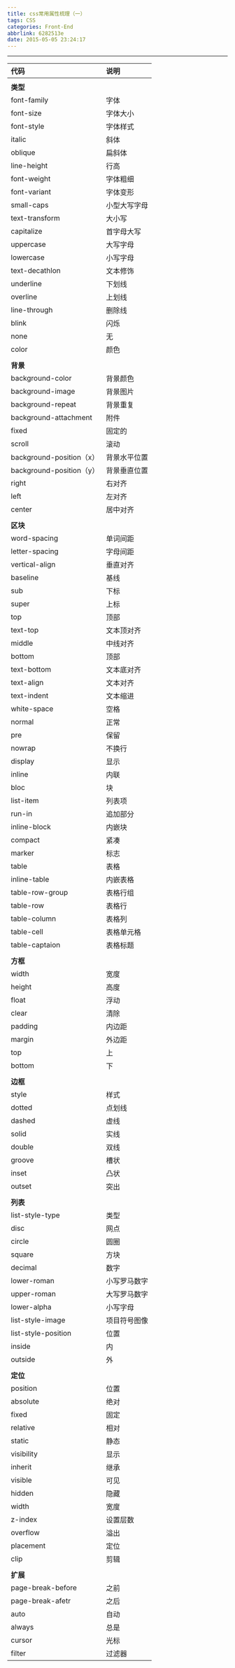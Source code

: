 ```yaml
---
title: css常用属性梳理（一）
tags: CSS
categories: Front-End
abbrlink: 6282513e
date: 2015-05-05 23:24:17
---
```



---
<!--more-->

|代码|说明|
|:---|:---|
|||
|**类型**||
|font-family|字体|
|font-size|字体大小|
|font-style|字体样式|
|italic|斜体|
|oblique|扁斜体|
|line-height|行高|
|font-weight|字体粗细|
|font-variant|字体变形|
|small-caps|小型大写字母|
|text-transform|大小写|
|capitalize|首字母大写|
|uppercase|大写字母|
|lowercase|小写字母|
|text-decathlon|文本修饰|
|underline|下划线|
|overline|上划线|
|line-through|删除线|
|blink|闪烁|
|none|无|
|color|颜色|
|||
|**背景**||
|background-color|背景颜色|
|background-image|背景图片|
|background-repeat|背景重复|
|background-attachment|附件|
|fixed|固定的|
|scroll|滚动|
|background-position（x）|背景水平位置|
|background-position（y）|背景垂直位置|
|right|右对齐|
|left|左对齐|
|center|居中对齐|
|||
|**区块**||
|word-spacing|单词间距|
|letter-spacing|字母间距|
|vertical-align|垂直对齐|
|baseline|基线|
|sub|下标|
|super|上标|
|top|顶部|
|text-top|文本顶对齐|
|middle|中线对齐|
|bottom|顶部|
|text-bottom|文本底对齐|
|text-align|文本对齐|
|text-indent|文本缩进|
|white-space|空格|
|normal|正常|
|pre|保留|
|nowrap|不换行|
|display|显示|
|inline|内联|
|bloc|块|
|list-item|列表项|
|run-in|追加部分|
|inline-block|内嵌块|
|compact|紧凑|
|marker|标志|
|table|表格|
|inline-table|内嵌表格|
|table-row-group|表格行组|
|table-row|表格行|
|table-column|表格列|
|table-cell|表格单元格|
|table-captaion|表格标题|
|||
|**方框**||
|width|宽度|
|height|高度|
|float|浮动|
|clear|清除|
|padding|内边距|
|margin|外边距|
|top|上|
|bottom|下|
|||
|**边框**||
|style|样式|
|dotted|点划线|
|dashed|虚线|
|solid|实线|
|double|双线|
|groove|槽状|
|inset|凸状|
|outset|突出|
|||
|**列表**||
|list-style-type|类型|
|disc|网点|
|circle|圆圈|
|square|方块|
|decimal|数字|
|lower-roman|小写罗马数字|
|upper-roman|大写罗马数字|
|lower-alpha|小写字母|
|list-style-image|项目符号图像|
|list-style-position|位置|
|inside|内|
|outside|外|
|||
|**定位**||
|position|位置|
|absolute|绝对|
|fixed|固定|
|relative|相对|
|static|静态|
|visibility|显示|
|inherit|继承|
|visible|可见|
|hidden|隐藏|
|width|宽度|
|z-index|设置层数|
|overflow|溢出|
|placement|定位|
|clip|剪辑|
|||
|**扩展**||
|page-break-before|之前|
|page-break-afetr|之后|
|auto|自动|
|always|总是|
|cursor|光标|
|filter|过滤器|
